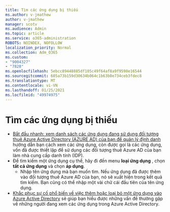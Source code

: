 ```yaml
---
title: Tìm các ứng dụng bị thiếu
ms.author: v-jmathew
author: v-jmathew
manager: scotv
ms.audience: Admin
ms.topic: article
ms.service: o365-administration
ROBOTS: NOINDEX, NOFOLLOW
localization_priority: Normal
ms.collection: Adm_O365
ms.custom:
- "9004327"
- "7828"
ms.openlocfilehash: 5ebcc89448885df105c49f64af8a9f9598e16544
ms.sourcegitcommit: 605a73b159d30634b064c1b63b0e734ceb3fdec8
ms.translationtype: MT
ms.contentlocale: vi-VN
ms.lasthandoff: 01/25/2021
ms.locfileid: "49974975"
---
```

# <a name="find-missing-applications"></a>Tìm các ứng dụng bị thiếu

- [Bắt đầu nhanh: xem danh sách các ứng dụng đang sử dụng đối tượng thuê Azure Active Directory (AZURE AD) của bạn để quản lý định danh](https://docs.microsoft.com/azure/active-directory/manage-apps/view-applications-portal) hướng dẫn bạn cách xem các ứng dụng, còn được gọi là các ứng dụng, vốn đã được thiết lập để sử dụng các đối tượng thuê Azure AD của bạn làm nhà cung cấp danh tính (IDP).
- Để tìm kiếm một ứng dụng cụ thể, hãy đi đến menu **loại ứng dụng** , chọn **tất cả ứng dụng** và chọn **áp dụng**.
  - Nhập tên ứng dụng mà bạn muốn tìm. Nếu ứng dụng đã được thêm vào đối tượng thuê Azure AD của bạn, nó sẽ xuất hiện trong kết quả tìm kiếm. Bạn cũng có thể nhập một vài chữ cái đầu tiên của tên ứng dụng.
- [Khắc phục sự cố phổ biến về việc thêm hoặc loại bỏ một ứng dụng vào Azure Active Directory](https://docs.microsoft.com/azure/active-directory/manage-apps/troubleshoot-adding-apps) sẽ giúp bạn hiểu được những vấn đề thường gặp về những người đang xem các ứng dụng trong Azure Active Directory.
